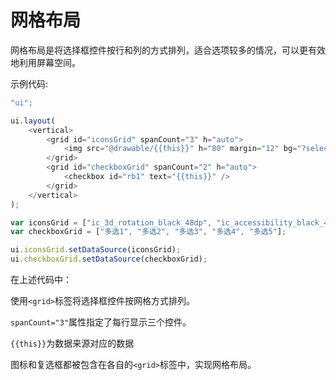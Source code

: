 # 网格布局

网格布局是将选择框控件按行和列的方式排列，适合选项较多的情况，可以更有效地利用屏幕空间。

示例代码:

```js
"ui";

ui.layout(
    <vertical>
        <grid id="iconsGrid" spanCount="3" h="auto">
            <img src="@drawable/{{this}}" h="80" margin="12" bg="?selectableItemBackgroundBorderless" />
        </grid>
        <grid id="checkboxGrid" spanCount="2" h="auto">
            <checkbox id="rb1" text="{{this}}" />
        </grid>
    </vertical>
);

var iconsGrid = ["ic_3d_rotation_black_48dp", "ic_accessibility_black_48dp", "ic_accessible_black_48dp", "ic_account_balance_black_48dp"];
var checkboxGrid = ["多选1", "多选2", "多选3", "多选4", "多选5"];

ui.iconsGrid.setDataSource(iconsGrid);
ui.checkboxGrid.setDataSource(checkboxGrid);
```

在上述代码中：

使用`<grid>`标签将选择框控件按网格方式排列。

`spanCount="3"`属性指定了每行显示三个控件。

`{{this}}`为数据来源对应的数据

图标和复选框都被包含在各自的`<grid>`标签中，实现网格布局。
